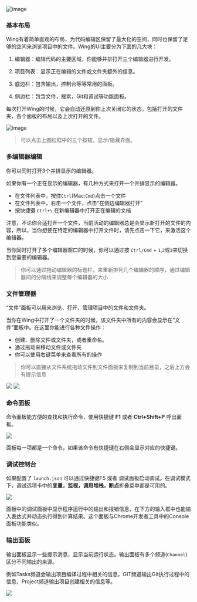 ![image](1.png)

### 基本布局
Wing有着简单直观的布局，为代码编辑区保留了最大化的空间，同时也保留了足够的空间来浏览项目中的文件。Wing的UI主要分为下面的几大块：
1. 编辑器：编辑代码的主要区域，你能够并排打开三个编辑器进行开发。

2. 项目列表：显示正在编辑的文件或文件夹额外的信息。

3. 底边栏：包含输出，控制台等等常用的面板。

4. 侧边栏：包含文件，搜索，Git和调试等功能面板。

每次打开Wing的时候，它会自动还原到你上次关闭它的状态，包括打开的文件夹，各个面板的布局以及上次打开的文件。

![image](2.png)

> 可以点击上图红框中的三个按钮，显示/隐藏界面。

### 多编辑器编辑
你可以同时打开3个并排显示的编辑器。

如果你有一个正在显示的编辑器，有几种方式来打开一个并排显示的编辑器。
- 在文件列表中，按住`Ctrl`(Mac:`Cmd`)点击一个文件
- 在文件列表中，右击一个文件，点击“在侧边编辑器打开”
- 按快捷键 `Ctrl+\` 在新编辑器中打开正在编辑的文档

注意，不论你合适打开一个文件，当前活动的编辑器总是会显示新打开的文件的内容，所以，当你想要在特定的编辑器中打开文件时，请先点击一下它，来激活这个编辑器。

当你同时打开了多个编辑器窗口的时候，你可以通过按 `Ctrl/Cmd` + `1`,`2`或`3`来切换到您需要的编辑器。
> 你可以通过拖动编辑器的标题栏，来重新排列几个编辑器的顺序，通过编辑器间的分隔线来调整每个编辑器的大小

### 文件管理器

“文件”面板可以用来浏览、打开、管理项目中的文件和文件夹。

当你在Wing中打开了一个文件夹的时候，该文件夹中所有的内容会显示在“文件”面板中。在这里你能进行各种文件操作：
- 创建、删除文件或文件夹，或者重命名。
- 通过拖动来移动文件或文件夹
- 你可以使用右键菜单来查看所有的操作

> 你可以直接从文件系统拖动文件到文件面板来复制到当前目录，之后上方会有提示信息

![](3.png)
![](4.png)

### 命令面板

命令面板能方便的查找和执行命令，使用快捷键 **F1** 或者 **Ctrl+Shift+P** 呼出面板。

![](5.png)


面板每一项都是一个命令，如果该命令有快捷键在右侧会显示对应的快捷键。

### 调试控制台

如果配置了 `launch.json` 可以通过快捷键F5 或者 调试面板启动调试。在调试模式下，调试选项卡中的**变量，监视，调用堆栈，断点**折叠菜单都是可用的。

![](6.png)

面板中的调试面板中显示程序运行中的输出和报错信息，在下方的输入框中也能输入表达式并动态执行得到计算结果。这个面板与Chrome开发者工具中的Console面板功能类似。

### 输出面板

输出面板显示一些提示消息，显示当前运行状态。输出面板有多个频道(`Channel`)区分不同输出的来源。

例如Tasks频道会输出项目编译过程中相关的信息，GIT频道输出Git执行过程中的信息，Project频道输出项目创建相关的信息等。

![](7.png)
